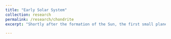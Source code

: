 ```yaml
---
title: "Early Solar System"
collection: research
permalink: /research/chondrite
excerpt: "Shortly after the formation of the Sun, the first small planetary bodies, called planetesimals, formed within the collapsing primordial dust cloud and became the building blocks of the planets and asteroids in our solar system today. In my research I use the U-Pb system in phosphate minerals of ordinary chondrites to attempt to understand the thermal histories, physical properties, and timescales of formation of these primitive bodies.<br/><img src='/images/meteoritics/accretion.jpg'>"

---
```

